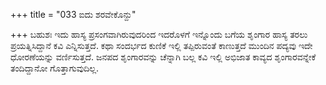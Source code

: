 +++
title = "033 ಐದು ಶರವೇಕೊನ್ದು"

+++
ಬಹುಶಃ ಇದು ಹಾಸ್ಯ ಪ್ರಸಂಗವಾಗಿರುವುದರಿಂದ ಇದರೊಳಗೆ ಇನ್ನೊಂದು ಬಗೆಯ ಶೃಂಗಾರ ಹಾಸ್ಯ ತರಲು ಪ್ರಯತ್ನಿಸಿದ್ದಾನೆ ಕವಿ ಎನ್ನಿಸುತ್ತದೆ. ಕಥಾ ಸಂದರ್ಭದ ಕುಣಿಕೆ ಇಲ್ಲಿ ತಪ್ಪಿರುವಂತೆ ಕಾಣುತ್ತದೆ ಮುಂದಿನ ಪದ್ಯವು ಇದೇ ಧೋರಣೆಯನ್ನು ವರ್ಣಿಸುತ್ತದೆ. ಜನಪದ ಶೃಂಗಾರವನ್ನು ಚೆನ್ನಾಗಿ ಬಲ್ಲ ಕವಿ ಇಲ್ಲಿ ಅಭಿಜಾತ ಕಾವ್ಯದ ಶೃಂಗಾರವನ್ನೇಕೆ ತಂದಿದ್ದಾನೋ ಗೊತ್ತಾಗುವುದಿಲ್ಲ.